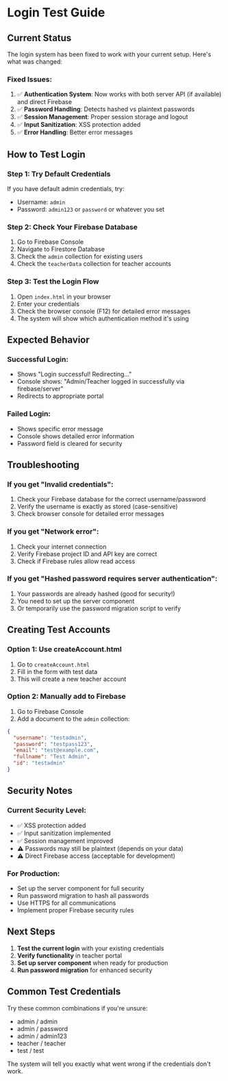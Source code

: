 # Login Test Guide

## Current Status
The login system has been fixed to work with your current setup. Here's what was changed:

### Fixed Issues:
1. ✅ **Authentication System**: Now works with both server API (if available) and direct Firebase
2. ✅ **Password Handling**: Detects hashed vs plaintext passwords
3. ✅ **Session Management**: Proper session storage and logout
4. ✅ **Input Sanitization**: XSS protection added
5. ✅ **Error Handling**: Better error messages

## How to Test Login

### Step 1: Try Default Credentials
If you have default admin credentials, try:
- Username: `admin`
- Password: `admin123` or `password` or whatever you set

### Step 2: Check Your Firebase Database
1. Go to Firebase Console
2. Navigate to Firestore Database
3. Check the `admin` collection for existing users
4. Check the `teacherData` collection for teacher accounts

### Step 3: Test the Login Flow
1. Open `index.html` in your browser
2. Enter your credentials
3. Check the browser console (F12) for detailed error messages
4. The system will show which authentication method it's using

## Expected Behavior

### Successful Login:
- Shows "Login successful! Redirecting..."
- Console shows: "Admin/Teacher logged in successfully via firebase/server"
- Redirects to appropriate portal

### Failed Login:
- Shows specific error message
- Console shows detailed error information
- Password field is cleared for security

## Troubleshooting

### If you get "Invalid credentials":
1. Check your Firebase database for the correct username/password
2. Verify the username is exactly as stored (case-sensitive)
3. Check browser console for detailed error messages

### If you get "Network error":
1. Check your internet connection
2. Verify Firebase project ID and API key are correct
3. Check if Firebase rules allow read access

### If you get "Hashed password requires server authentication":
1. Your passwords are already hashed (good for security!)
2. You need to set up the server component
3. Or temporarily use the password migration script to verify

## Creating Test Accounts

### Option 1: Use createAccount.html
1. Go to `createAccount.html`
2. Fill in the form with test data
3. This will create a new teacher account

### Option 2: Manually add to Firebase
1. Go to Firebase Console
2. Add a document to the `admin` collection:
```json
{
  "username": "testadmin",
  "password": "testpass123",
  "email": "test@example.com",
  "fullname": "Test Admin",
  "id": "testadmin"
}
```

## Security Notes

### Current Security Level:
- ✅ XSS protection added
- ✅ Input sanitization implemented
- ✅ Session management improved
- ⚠️ Passwords may still be plaintext (depends on your data)
- ⚠️ Direct Firebase access (acceptable for development)

### For Production:
- Set up the server component for full security
- Run password migration to hash all passwords
- Use HTTPS for all communications
- Implement proper Firebase security rules

## Next Steps

1. **Test the current login** with your existing credentials
2. **Verify functionality** in teacher portal
3. **Set up server component** when ready for production
4. **Run password migration** for enhanced security

## Common Test Credentials

Try these common combinations if you're unsure:
- admin / admin
- admin / password
- admin / admin123
- teacher / teacher
- test / test

The system will tell you exactly what went wrong if the credentials don't work.
